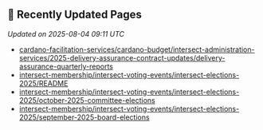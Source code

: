 ## 🔄 Recently Updated Pages

_Updated on 2025-08-04 09:11 UTC_

- [cardano-facilitation-services/cardano-budget/intersect-administration-services/2025-delivery-assurance-contract-updates/delivery-assurance-quarterly-reports](https://docs.intersectmbo.org/cardano-facilitation-services/cardano-budget/intersect-administration-services/2025-delivery-assurance-contract-updates/delivery-assurance-quarterly-reports)
- [intersect-membership/intersect-voting-events/intersect-elections-2025/README](https://docs.intersectmbo.org/intersect-membership/intersect-voting-events/intersect-elections-2025/README)
- [intersect-membership/intersect-voting-events/intersect-elections-2025/october-2025-committee-elections](https://docs.intersectmbo.org/intersect-membership/intersect-voting-events/intersect-elections-2025/october-2025-committee-elections)
- [intersect-membership/intersect-voting-events/intersect-elections-2025/september-2025-board-elections](https://docs.intersectmbo.org/intersect-membership/intersect-voting-events/intersect-elections-2025/september-2025-board-elections)
